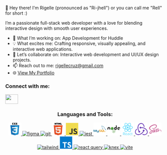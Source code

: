 👋 Hey there! I'm Rigelle (pronounced as "Ri-jhell") or you can call me "Rell" for short :)

I’m a passionate full-stack web developer with a love for blending interactive design with smooth user experiences. 

- 🌱 What I’m working on: App Development for Huddle
- 💡 What excites me: Crafting responsive, visually appealing, and interactive web applications.
- 🤝 Let’s collaborate on: Interactive web development and UI/UX design projects.
- 📫 Reach out to me: rigellecruz@gmail.com
- 🌐 [View My Portfolio](https://rigelle-cruz.github.io/portfolio/)


<h3 align="left">Connect with me:</h3>
<p align="left">
<a href="https://www.linkedin.com/in/rigelle-cruz-9b8116204" target="_blank"><img align="center" src="https://raw.githubusercontent.com/rahuldkjain/github-profile-readme-generator/master/src/images/icons/Social/linked-in-alt.svg" alt="" height="30" width="40" /></a>
</p>


<div align="center">
  <h3>Languages and Tools:</h3>
  <p>
    <a href="https://www.w3schools.com/css/" target="_blank" rel="noreferrer">
      <img src="https://raw.githubusercontent.com/devicons/devicon/master/icons/css3/css3-original-wordmark.svg" alt="css3" width="40" height="40"/>
    </a>
    <a href="https://www.figma.com/" target="_blank" rel="noreferrer">
      <img src="https://www.vectorlogo.zone/logos/figma/figma-icon.svg" alt="figma" width="40" height="40"/>
    </a>
    <a href="https://git-scm.com/" target="_blank" rel="noreferrer">
      <img src="https://www.vectorlogo.zone/logos/git-scm/git-scm-icon.svg" alt="git" width="40" height="40"/>
    </a>
    <a href="https://www.w3.org/html/" target="_blank" rel="noreferrer">
      <img src="https://raw.githubusercontent.com/devicons/devicon/master/icons/html5/html5-original-wordmark.svg" alt="html5" width="40" height="40"/>
    </a>
    <a href="https://developer.mozilla.org/en-US/docs/Web/JavaScript" target="_blank" rel="noreferrer">
      <img src="https://raw.githubusercontent.com/devicons/devicon/master/icons/javascript/javascript-original.svg" alt="javascript" width="40" height="40"/>
    </a>
    <a href="https://jestjs.io" target="_blank" rel="noreferrer">
      <img src="https://www.vectorlogo.zone/logos/jestjsio/jestjsio-icon.svg" alt="jest" width="40" height="40"/>
    </a>
    <a href="https://www.mysql.com/" target="_blank" rel="noreferrer">
      <img src="https://raw.githubusercontent.com/devicons/devicon/master/icons/mysql/mysql-original-wordmark.svg" alt="mysql" width="40" height="40"/>
    </a>
    <a href="https://nodejs.org" target="_blank" rel="noreferrer">
      <img src="https://raw.githubusercontent.com/devicons/devicon/master/icons/nodejs/nodejs-original-wordmark.svg" alt="nodejs" width="40" height="40"/>
    </a>
    <a href="https://reactjs.org/" target="_blank" rel="noreferrer">
      <img src="https://raw.githubusercontent.com/devicons/devicon/master/icons/react/react-original-wordmark.svg" alt="react" width="40" height="40"/>
    </a>
    <a href="https://redux.js.org" target="_blank" rel="noreferrer">
      <img src="https://raw.githubusercontent.com/devicons/devicon/master/icons/redux/redux-original.svg" alt="redux" width="40" height="40"/>
    </a>
    <a href="https://sass-lang.com" target="_blank" rel="noreferrer">
      <img src="https://raw.githubusercontent.com/devicons/devicon/master/icons/sass/sass-original.svg" alt="sass" width="40" height="40"/>
    </a>
    <a href="https://tailwindcss.com/" target="_blank" rel="noreferrer">
      <img src="https://www.vectorlogo.zone/logos/tailwindcss/tailwindcss-icon.svg" alt="tailwind" width="40" height="40"/>
    </a>
    <a href="https://www.typescriptlang.org/" target="_blank" rel="noreferrer">
      <img src="https://raw.githubusercontent.com/devicons/devicon/master/icons/typescript/typescript-original.svg" alt="typescript" width="40" height="40"/>
    </a>
    <a href="https://tanstack.com/query/v3/" target="_blank" rel="noreferrer">
      <img src="https://seeklogo.com/images/R/react-query-logo-1340EA4CE9-seeklogo.com.png" alt="react query" width="40" height="40"/>
    </a>
    <a href="https://knexjs.org" target="_blank" rel="noreferrer">
      <img src="https://seeklogo.com/images/K/knexjs-logo-30104DC5C6-seeklogo.com.png" alt="knex" width="40" height="40"/>
    </a>
    <a href="https://vitejs.dev/" target="_blank" rel="noreferrer">
      <img src="https://seeklogo.com/images/V/vite-logo-BFD4283991-seeklogo.com.png" alt="vite" width="40" height="40"/>
    </a>
  </p>
</div>




<!---
rigelle-cruz/rigelle-cruz is a ✨ special ✨ repository because its `README.md` (this file) appears on your GitHub profile.
You can click the Preview link to take a look at your changes.
--->
